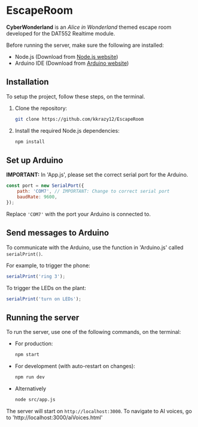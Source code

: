 # EscapeRoom
**CyberWonderland** is an *Alice in Wonderland* themed escape room developed for the DAT552 Realtime module.

Before running the server, make sure the following are installed:
- Node.js (Download from [Node.js website](https://nodejs.org/))
- Arduino IDE (Download from [Arduino website](https://www.arduino.cc/en/software))

## Installation 
To setup the project, follow these steps, on the terminal.  

1. Clone the repository:
   ```bash
   git clone https://github.com/kkrazy12/EscapeRoom
   ```
2. Install the required Node.js dependencies:
   ```bash
   npm install
   ```

## Set up Arduino
**IMPORTANT:** In 'App.js', please set the correct serial port for the Arduino.

```javascript
const port = new SerialPort({
    path: 'COM7', // IMPORTANT: Change to correct serial port
    baudRate: 9600,
});

```
Replace `'COM7'` with the port your Arduino is connected to.

## Send messages to Arduino

To communicate with the Arduino, use the function in 'Arduino.js' called `serialPrint()`. 

For example, to trigger the phone: 
```javascript
serialPrint('ring 3');
```

To trigger the LEDs on the plant:
```javascript
serialPrint('turn on LEDs');
```

## Running the server
To run the server, use one of the following commands, on the terminal:
- For production:
  ```bash
  npm start
  ```
- For development (with auto-restart on changes):
  ```bash
  npm run dev
  ```
- Alternatively
    ```bash
  node src/app.js
  ```  

The server will start on `http://localhost:3000`. 
To navigate to AI voices, go to 'http://localhost:3000/aiVoices.html'
